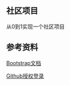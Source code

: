## 社区项目
从0到1实现一个社区项目



## 参考资料

[Bootstrap文档](https://www.bootcss.com/)

[Github授权登录](https://docs.github.com/en/apps/oauth-apps/building-oauth-apps/authorizing-oauth-apps)



